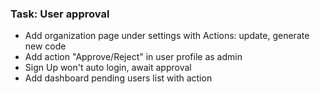 ### Task: User approval

-   Add organization page under settings with Actions: update, generate new code
-   Add action "Approve/Reject" in user profile as admin
-   Sign Up won't auto login, await approval
-   Add dashboard pending users list with action

